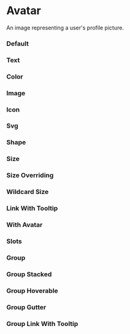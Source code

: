 # Avatar

An image representing a user's profile picture.

<Playground />

<Usage />

<Api />

<GlobalConfig />

<Examples />

### Default

<Example value="default" />

### Text

<Example value="text" />

### Color

<Example value="color" />

### Image

<Example value="image" />

### Icon

<Example value="icon" />

### Svg

<Example value="svg" />

### Shape

<Example value="shape" />

### Size

<Example value="size" />

### Size Overriding

<Example value="size-overriding" />

### Wildcard Size

<Example value="wildcard-size" />

### Link With Tooltip

<Example value="link-with-tooltip" />

### With Avatar

<Example value="with-avatar" />

### Slots

<Example value="slots" />

### Group

<Example value="group" />

### Group Stacked

<Example value="group-stacked" />

### Group Hoverable

<Example value="group-hoverable" />

### Group Gutter

<Example value="group-gutter" />

### Group Link With Tooltip

<Example value="group-link-with-tooltip" />

<LastModified />
